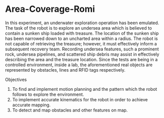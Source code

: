 # Area-Coverage-Romi
In this experiment, an underwater exploration operation has been emulated. The task of the robot is to explore an undersea area which is believed to contain a sunken ship loaded with treasure. The location of the sunken ship has been narrowed down to an uncharted area within a radius. The robot is not capable of retrieving the treasure; however, it must effectively inform a subsequent recovery team. Recording undersea features, such a prominent rock, undersea pipelines, and scattered ship debris may assist in effectively describing the area and the treasure location. Since the tests are being in a controlled environment, inside a lab, the aforementioned real objects are represented by obstacles, lines and RFID tags respectively.

Objectives
1) To find and implement motion planning and the pattern which the robot follows to explore the environment.
2) To implement accurate kinematics for the robot in order to achieve accurate mapping.
3) To detect and map obstacles and other features on map.
